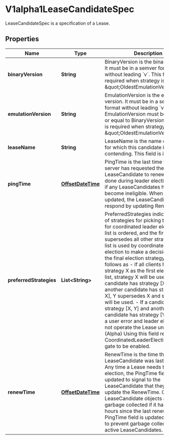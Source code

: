 

# V1alpha1LeaseCandidateSpec

LeaseCandidateSpec is a specification of a Lease.
## Properties

Name | Type | Description | Notes
------------ | ------------- | ------------- | -------------
**binaryVersion** | **String** | BinaryVersion is the binary version. It must be in a semver format without leading &#x60;v&#x60;. This field is required when strategy is \&quot;OldestEmulationVersion\&quot; |  [optional]
**emulationVersion** | **String** | EmulationVersion is the emulation version. It must be in a semver format without leading &#x60;v&#x60;. EmulationVersion must be less than or equal to BinaryVersion. This field is required when strategy is \&quot;OldestEmulationVersion\&quot; |  [optional]
**leaseName** | **String** | LeaseName is the name of the lease for which this candidate is contending. This field is immutable. | 
**pingTime** | [**OffsetDateTime**](OffsetDateTime.md) | PingTime is the last time that the server has requested the LeaseCandidate to renew. It is only done during leader election to check if any LeaseCandidates have become ineligible. When PingTime is updated, the LeaseCandidate will respond by updating RenewTime. |  [optional]
**preferredStrategies** | **List&lt;String&gt;** | PreferredStrategies indicates the list of strategies for picking the leader for coordinated leader election. The list is ordered, and the first strategy supersedes all other strategies. The list is used by coordinated leader election to make a decision about the final election strategy. This follows as - If all clients have strategy X as the first element in this list, strategy X will be used. - If a candidate has strategy [X] and another candidate has strategy [Y, X], Y supersedes X and strategy Y   will be used. - If a candidate has strategy [X, Y] and another candidate has strategy [Y, X], this is a user error and leader   election will not operate the Lease until resolved. (Alpha) Using this field requires the CoordinatedLeaderElection feature gate to be enabled. | 
**renewTime** | [**OffsetDateTime**](OffsetDateTime.md) | RenewTime is the time that the LeaseCandidate was last updated. Any time a Lease needs to do leader election, the PingTime field is updated to signal to the LeaseCandidate that they should update the RenewTime. Old LeaseCandidate objects are also garbage collected if it has been hours since the last renew. The PingTime field is updated regularly to prevent garbage collection for still active LeaseCandidates. |  [optional]



